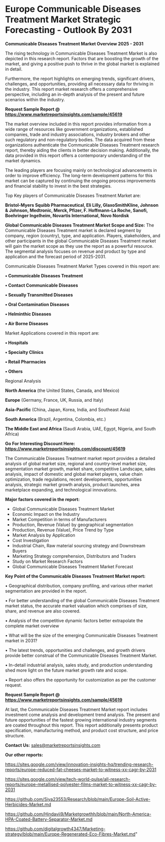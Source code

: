 # Europe Communicable Diseases Treatment Market Strategic Forecasting - Outlook By 2031

<Strong> Communicable Diseases Treatment Market Overview 2025 - 2031</strong>

The rising technology in Communicable Diseases Treatment Market is also depicted in this research report. Factors that are boosting the growth of the market, and giving a positive push to thrive in the global market is explained in detail.

Furthermore, the report highlights on emerging trends, significant drivers, challenges, and opportunities, providing all necessary data for thriving in the industry. This report market research offers a comprehensive perspective, including an in-depth analysis of the present and future scenarios within the industry.

<strong>Request Sample Report @ <a href=https://www.marketreportsinsights.com/sample/45619>https://www.marketreportsinsights.com/sample/45619</a></strong>

The market overview included in this report provides information from a wide range of resources like government organizations, established companies, trade and industry associations, industry brokers and other such regulatory and non-regulatory bodies. The data acquired from these organizations authenticate the Communicable Diseases Treatment research report, thereby aiding the clients in better decision making. Additionally, the data provided in this report offers a contemporary understanding of the market dynamics.

The leading players are focusing mainly on technological advancements in order to improve efficiency. The long-term development patterns for this market can be captured by continuing the ongoing process improvements and financial stability to invest in the best strategies.

Top Key players of Communicable Diseases Treatment Market are:

<strong>Bristol-Myers Squibb Pharmaceutical, Eli Lilly, GlaxoSmithKline, Johnson & Johnson, Medtronic, Merck, Pfizer, F. Hoffmann-La Roche, Sanofi, Boehringer Ingelheim, Novartis International, Novo Nordisk</strong>

<strong><b>Global Communicable Diseases Treatment Market Scope and Size:</b></strong>
The Communicable Diseases Treatment market is declared segment by company, region (country), type, and application. Players, stakeholders, and other participants in the global Communicable Diseases Treatment market will gain the market scope as they use the report as a powerful resource. The segmental analysis focuses on revenue and product by type and application and the forecast period of 2025-2031.

Communicable Diseases Treatment Market Types covered in this report are:

<strong>•  Communicable Diseases Treatment

•  Contact Communicable Diseases

•  Sexually Transmitted Diseases

•  Oral Contamination Diseases

•  Helminthic Diseases

•  Air Borne Diseases</strong>

Market Applications covered in this report are:

<strong>•  Hospitals

•  Specialty Clinics

•  Retail Pharmacies

•  Others</strong> 

Regional Analysis

<strong>North America</strong> (the United States, Canada, and Mexico)

<strong>Europe</strong> (Germany, France, UK, Russia, and Italy)

<strong>Asia-Pacific</strong> (China, Japan, Korea, India, and Southeast Asia)

<strong>South America</strong> (Brazil, Argentina, Colombia, etc.)

<strong>The Middle East and Africa</strong> (Saudi Arabia, UAE, Egypt, Nigeria, and South Africa)

<strong>Go For Interesting Discount Here: <a href=https://www.marketreportsinsights.com/discount/45619>https://www.marketreportsinsights.com/discount/45619</a></strong>

The Communicable Diseases Treatment market report provides a detailed analysis of global market size, regional and country-level market size, segmentation market growth, market share, competitive Landscape, sales analysis, impact of domestic and global market players, value chain optimization, trade regulations, recent developments, opportunities analysis, strategic market growth analysis, product launches, area marketplace expanding, and technological innovations.

<strong><b>Major factors covered in the report:</b></strong>
<ul>
  <li>Global Communicable Diseases Treatment Market </li>
  <li>Economic Impact on the Industry</li>
  <li>Market Competition in terms of Manufacturers</li>
  <li>Production, Revenue (Value) by geographical segmentation</li>
  <li>Production, Revenue (Value), Price Trend by Type</li>
  <li>Market Analysis by Application</li>
  <li>Cost Investigation</li>
  <li>Industrial Chain, Raw material sourcing strategy and Downstream Buyers</li>
  <li>Marketing Strategy comprehension, Distributors and Traders</li>
  <li>Study on Market Research Factors</li>
  <li>Global Communicable Diseases Treatment Market Forecast</li>
</ul>

<strong><b>Key Point of the Communicable Diseases Treatment Market report:</b></strong>

• Geographical distribution, company profiling, and various other market segmentation are provided in the report.

• For better understanding of the global Communicable Diseases Treatment market status, the accurate market valuation which comprises of size, share, and revenue are also covered.

• Analysis of the competitive dynamic factors better extrapolate the complete market overview

• What will be the size of the emerging Communicable Diseases Treatment market in 2031?

• The latest trends, opportunities and challenges, and growth drivers provide better construal of the Communicable Diseases Treatment Market.

• In-detail industrial analysis, sales study, and production understanding shed more light on the future market growth rate and scope.

• Report also offers the opportunity for customization as per the customer request.

<strong>Request Sample Report @ <a href=https://www.marketreportsinsights.com/sample/45619>https://www.marketreportsinsights.com/sample/45619</a></strong>

At last, the Communicable Diseases Treatment Market report includes investment come analysis and development trend analysis. The present and future opportunities of the fastest growing international industry segments are coated throughout this report. This report additionally presents product specification, manufacturing method, and product cost structure, and price structure.

<strong>Contact Us:</strong>
sales@marketreportsinsights.com

<strong>Our other reports:</strong>

<a href=https://sites.google.com/view/innovation-insights-hq/trending-research-reports/europe-reduced-fat-cheeses-market-to-witness-xx-cagr-by-2031>https://sites.google.com/view/innovation-insights-hq/trending-research-reports/europe-reduced-fat-cheeses-market-to-witness-xx-cagr-by-2031</a>

<a href=https://sites.google.com/view/tech-world-pulse/all-research-reports/europe-metallised-polyester-films-market-to-witness-xx-cagr-by-2031>https://sites.google.com/view/tech-world-pulse/all-research-reports/europe-metallised-polyester-films-market-to-witness-xx-cagr-by-2031</a>

<a href=https://github.com/Siya23553/Research/blob/main/Europe-Soil-Active-Herbicides-Market.md>https://github.com/Siya23553/Research/blob/main/Europe-Soil-Active-Herbicides-Market.md</a>

<a href=https://github.com/Hindavii9/Marketgrowthh/blob/main/North-America-HPA-Coated-Battery-Separator-Market.md>https://github.com/Hindavii9/Marketgrowthh/blob/main/North-America-HPA-Coated-Battery-Separator-Market.md</a>

<a href=https://github.com/digitalgrowth4347/Marketing-strategy/blob/main/Europe-Regenerated-Eco-Fibres-Market.md>https://github.com/digitalgrowth4347/Marketing-strategy/blob/main/Europe-Regenerated-Eco-Fibres-Market.md</a>"
